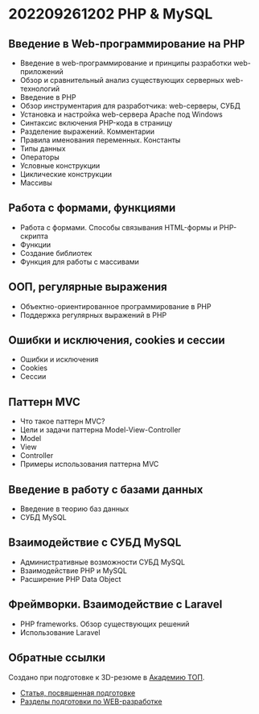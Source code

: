 # 202209261202 PHP & MySQL

## Введение в Web-программирование на PHP

- Введение в web-программирование и принципы разработки web-приложений
- Обзор и сравнительный анализ существующих серверных web-технологий
- Введение в PHP
- Обзор инструментария для разработчика: web-серверы, СУБД
- Установка и настройка web-сервера Apache под Windows
- Синтаксис включения PHP-кода в страницу 
- Разделение выражений. Комментарии
- Правила именования переменных. Константы
- Типы данных
- Операторы
- Условные конструкции
- Циклические конструкции
- Массивы 

## Работа с формами, функциями

- Работа с формами. Способы связывания HTML-формы и PHP-скрипта
- Функции
- Создание библиотек
- Функция для работы с массивами

## ООП, регулярные выражения

- Объектно-ориентированное программирование в PHP
- Поддержка регулярных выражений в PHP

## Ошибки и исключения, cookies и сессии

- Ошибки и исключения
- Cookies
- Сессии

## Паттерн MVC

- Что такое паттерн MVC?
- Цели и задачи паттерна Model-View-Controller
- Model
- View
- Controller
- Примеры использования паттерна MVC

## Введение в работу с базами данных

- Введение в теорию баз данных
- СУБД MySQL

## Взаимодействие с СУБД MySQL

- Административные возможности СУБД MySQL
- Взаимодействие PHP и MySQL
- Расширение PHP Data Object 

## Фреймворки. Взаимодействие с Laravel

- PHP frameworks. Обзор существующих решений
- Использование Laravel

## Обратные ссылки

Создано при подготовке к 3D-резюме в [Академию ТОП](https://izh.top-academy.ru/).

- [Статья, посвященная подготовке](../blog/20220914-preparing-for-teaching.md)
- [Разделы подготовки по WEB-разработке](./202209141344-web-design.md)
